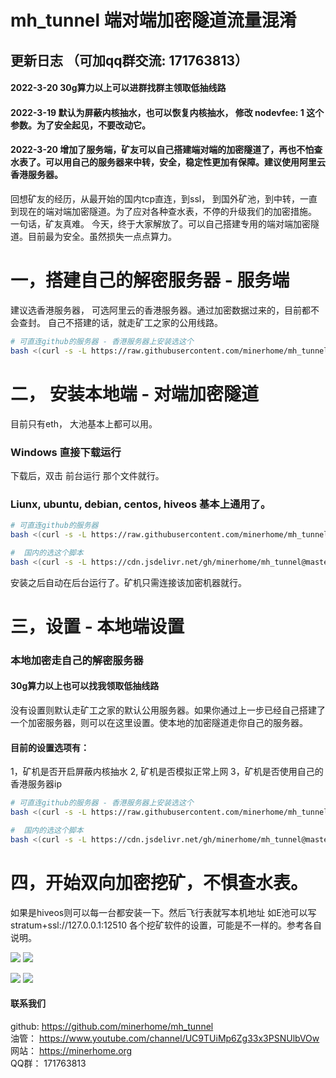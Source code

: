 # mh_tunnel 端对端加密隧道流量混淆

## 更新日志   （可加qq群交流:  171763813）
#### 2022-3-20  30g算力以上可以进群找群主领取低抽线路
#### 2022-3-19  默认为屏蔽内核抽水，也可以恢复内核抽水， 修改 nodevfee: 1 这个参数。为了安全起见，不要改动它。
#### 2022-3-20  增加了服务端，矿友可以自己搭建端对端的加密隧道了，再也不怕查水表了。可以用自己的服务器来中转，安全，稳定性更加有保障。建议使用阿里云香港服务器。
回想矿友的经历，从最开始的国内tcp直连，到ssl， 到国外矿池，到中转，一直到现在的端对端加密隧道。为了应对各种查水表，不停的升级我们的加密措施。
一句话，矿友真难。
今天，终于大家解放了。可以自己搭建专用的端对端加密隧道。目前最为安全。虽然损失一点点算力。




# 一，搭建自己的解密服务器 - 服务端
建议选香港服务器， 可选阿里云的香港服务器。通过加密数据过来的，目前都不会查封。
自己不搭建的话，就走矿工之家的公用线路。

```bash
# 可直连github的服务器 - 香港服务器上安装选这个
bash <(curl -s -L https://raw.githubusercontent.com/minerhome/mh_tunnel/master/scripts/server/inst_server.sh)

```

# 二， 安装本地端 - 对端加密隧道
目前只有eth， 大池基本上都可以用。

### Windows 直接下载运行
下载后，双击 前台运行 那个文件就行。

### Liunx, ubuntu, debian, centos,  hiveos 基本上通用了。

```bash
# 可直连github的服务器
bash <(curl -s -L https://raw.githubusercontent.com/minerhome/mh_tunnel/master/scripts/tunnel/inst_tunnel.sh)

#  国内的选这个脚本
bash <(curl -s -L https://cdn.jsdelivr.net/gh/minerhome/mh_tunnel@master/scripts/tunnel/inst_tunnel_cdn.sh)
```

安装之后自动在后台运行了。矿机只需连接该加密机器就行。


# 三，设置 - 本地端设置
### 本地加密走自己的解密服务器
#### 30g算力以上也可以找我领取低抽线路
没有设置则默认走矿工之家的默认公用服务器。如果你通过上一步已经自己搭建了一个加密服务器，则可以在这里设置。使本地的加密隧道走你自己的服务器。
#### 目前的设置选项有：
1，矿机是否开启屏蔽内核抽水
2, 矿机是否模拟正常上网
3，矿机是否使用自己的香港服务器ip

```bash
# 可直连github的服务器 - 香港服务器上安装选这个
bash <(curl -s -L https://raw.githubusercontent.com/minerhome/mh_tunnel/master/scripts/tunnel/setup.sh)

#  国内的选这个脚本
bash <(curl -s -L https://cdn.jsdelivr.net/gh/minerhome/mh_tunnel@master/scripts/tunnel/setup_cdn.sh)
```


# 四，开始双向加密挖矿，不惧查水表。

如果是hiveos则可以每一台都安装一下。然后飞行表就写本机地址
如E池可以写
stratum+ssl://127.0.0.1:12510
各个挖矿软件的设置，可能是不一样的。参考各自说明。

<img src="https://raw.githubusercontent.com/minerhome/mh_tunnel/master/images/1.png"></img>
<img src="https://raw.githubusercontent.com/minerhome/mh_tunnel/master/images/2.png"></img>

<img src="https://raw.githubusercontent.com/minerhome/mh_tunnel/master/images/3.png"></img>
<img src="https://raw.githubusercontent.com/minerhome/mh_tunnel/master/images/4.png"></img>


#### 联系我们
github:   https://github.com/minerhome/mh_tunnel<br />
油管：    https://www.youtube.com/channel/UC9TUiMp6Zg33x3PSNUlbVOw<br />
网站：    https://minerhome.org<br />
QQ群：    171763813<br />
